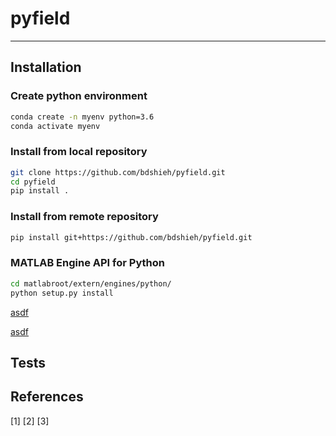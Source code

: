 # pyfield
-----------

## Installation

### Create python environment
``` sh
conda create -n myenv python=3.6
conda activate myenv
```

### Install from local repository

``` sh
git clone https://github.com/bdshieh/pyfield.git
cd pyfield
pip install .
```


### Install from remote repository
``` sh
pip install git+https://github.com/bdshieh/pyfield.git
```

### MATLAB Engine API for Python
``` sh
cd matlabroot/extern/engines/python/
python setup.py install
```
[asdf](https://uk.mathworks.com/help/matlab/matlab_external/install-the-matlab-engine-for-python.html)

[asdf](https://uk.mathworks.com/help/matlab/matlab_external/install-matlab-engine-api-for-python-in-nondefault-locations.html)


## Tests
## References

[1]
[2]
[3]

